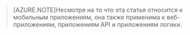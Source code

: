 > [AZURE.NOTE]Несмотря на то что эта статья относится к мобильным приложениям, она также применима к веб-приложениям, приложениям API и приложениям логики.

<!---HONumber=Sept15_HO3-->